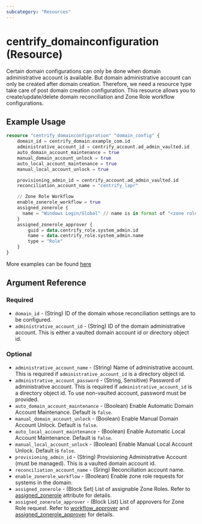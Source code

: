 ```yaml
---
subcategory: "Resources"
---
```


# centrify_domainconfiguration (Resource)

Certain domain configurations can only be done when domain administrative account is available. But domain administrative account can only be created after domain creation. Therefore, we need a resource type take care of post domain creation configuration.
This resource allows you to create/update/delete domain reconciliation and Zone Role workflow configurations.

## Example Usage

```terraform
resource "centrify_domainconfiguration" "domain_config" {
    domain_id = centrify_domain.example_com.id
    administrative_account_id = centrify_account.ad_admin_vaulted.id
    auto_domain_account_maintenance = true
    manual_domain_account_unlock = true
    auto_local_account_maintenance = true
    manual_local_account_unlock = true

    provisioning_admin_id = centrify_account.ad_admin_vaulted.id
    reconciliation_account_name = "centrify_lapr"

    // Zone Role Workflow
    enable_zonerole_workflow = true
    assigned_zonerole {
      name = "Windows Login/Global" // name is in format of "<zone role name>/<zone name>"
    }
    assigned_zonerole_approver {
        guid = data.centrify_role.system_admin.id
        name = data.centrify_role.system_admin.name
        type = "Role"
    }
}
```

More examples can be found [here](https://github.com/marcozj/terraform-provider-centrifyvault/tree/main/examples/centrify_domainconfiguratoin)

## Argument Reference

### Required

- `domain_id` - (String) ID of the domain whose reconciliation settings are to be configured.
- `administrative_account_id` - (String) ID of the domain administrative account. This is either a vaulted domain account id or directory object id.

### Optional

- `administrative_account_name` - (String) Name of administrative account. This is required if `administrative_account_id` is a directory object id.
- `administrative_account_password` - (String, Sensitive) Password of administrative account. This is required if `administrative_account_id` is a directory object id. To use non-vaulted account, password must be provided.
- `auto_domain_account_maintenance` - (Boolean) Enable Automatic Domain Account Maintenance. Default is `false`.
- `manual_domain_account_unlock` - (Boolean) Enable Manual Domain Account Unlock. Default is `false`.
- `auto_local_account_maintenance` - (Boolean) Enable Automatic Local Account Maintenance. Default is `false`.
- `manual_local_account_unlock` - (Boolean) Enable Manual Local Account Unlock. Default is `false`.
- `provisioning_admin_id` - (String) Provisioning Administrative Account (must be managed). This is a vaulted domain account id.
- `reconciliation_account_name` - (Sring) Reconciliation account name.
- `enable_zonerole_workflow` - (Boolean) Enable zone role requests for systems in the domain.
- `assigned_zonerole` - (Block Set) List of assignable Zone Roles. Refer to [assigned_zonerole](./attribute_assigned_zonerole.md) attribute for details.
- `assigned_zonerole_approver` - (Block List) List of approvers for Zone Role request. Refer to [workflow_approver](./attribute_workflow_approver.md) and [assigned_zonerole_approver](./attribute_assigned_zonerole.md) for details.
